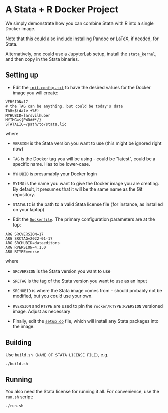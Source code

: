 # A Stata + R Docker Project

We simply demonstrate how you can combine Stata with R into a single Docker image.

Note that this could also include installing Pandoc or LaTeX, if needed, for Stata.

Alternatively, one could use a JupyterLab setup, install the `stata_kernel`, and then copy in the Stata binaries.

## Setting up

- Edit the [`init.config.txt`](init.config.txt) to have the desired values for the Docker image you will create:

```{bash}
VERSION=17
# the TAG can be anything, but could be today's date
TAG=$(date +%F) 
MYHUBID=larsvilhuber
MYIMG=${PWD##*/}
STATALIC=/path/to/stata.lic
```

where

- `VERSION` is the Stata version you want to use (this might be ignored right now)
- `TAG` is the Docker tag you will be using - could be "latest", could be a specific name. Has to be lower-case.
- `MYHUBID` is presumably your Docker login
- `MYIMG` is the name you want to give the Docker image you are creating. By default, it presumes that it will be the same name as the Git repository.
- `STATALIC`  is the path to a valid Stata license file (for instance, as installed on your laptop)

- Edit the [`Dockerfile`](Dockerfile). The primary configuration parameters are at the top:

```{Dockerfile}
ARG SRCVERSION=17
ARG SRCTAG=2022-01-17
ARG SRCHUBID=dataeditors
ARG RVERSION=4.1.0
ARG RTYPE=verse
```

where 

- `SRCVERSION` is the Stata version you want to use 
- `SRCTAG` is the tag of the Stata version you want to use as an input
- `SRCHUBID` is where the Stata image comes from - should probably not be modified, but you could use your own.
- `RVERSION` and `RTYPE` are used to pin the `rocker/RTYPE:RVERSION` versioned image. Adjust as necessary

- Finally, edit the [`setup.do`](setup.do) file, which will install any Stata packages into the image.

## Building

Use `build.sh (NAME OF STATA LICENSE FILE)`, e.g.

```{bash}
./build.sh 
```

## Running

You also need the Stata license for running it all. For convenience, use the `run.sh` script:

```{bash}
./run.sh 
```


